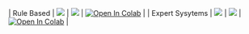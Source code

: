 | Rule Based | <a href="" target="_parent"><img src="https://img.shields.io/badge/Open in PDF-%23FF0000.svg?style=flat-square&logo=adobe&logoColor=white"/></a> | <a href="https://ds-cheat-sheets-sklearn.streamlit.app/" target="_parent"><img src="https://static.streamlit.io/badges/streamlit_badge_black_white.svg"/></a>    | <a href="https://colab.research.google.com/drive/1wcpxz-MEotG5dqlkTi1qTotmwnoCcwqi?usp=sharing" target="_parent"><img src="https://colab.research.google.com/assets/colab-badge.svg" alt="Open In Colab"/></a>  |
| Expert Sysytems       | <a href="" target="_parent"><img src="https://img.shields.io/badge/Open in PDF-%23FF0000.svg?style=flat-square&logo=adobe&logoColor=white"/></a>       | <a href="" target="_parent"><img src="https://static.streamlit.io/badges/streamlit_badge_black_white.svg"/></a>     | <a href="https://colab.research.google.com/drive/1tlRimd1NvvVqLAtQcmzQStCfS4o3YOcK?usp=sharing" target="_parent"><img src="https://colab.research.google.com/assets/colab-badge.svg" alt="Open In Colab"/></a>         |

